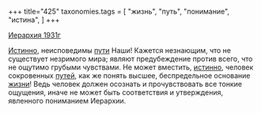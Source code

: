 +++
title="425"
taxonomies.tags = [
 "жизнь",
 "путь",
 "понимание",
 "истина",
]
+++

[Иерархия 1931г](/agni/1931)

[Истинно](/tags/истина), неисповедимы [пути](/tags/путь) Наши! Кажется незнающим, что не существует незримого мира; являют предубеждение против всего, что не ощутимо грубыми чувствами. Не может вместить, [истинно](/tags/истина), человек сокровенных [путей](/tags/путь), как же понять высшее, беспредельное основание [жизни](/tags/жизнь)! Ведь человек должен осознать и прочувствовать все тонкие ощущения, иначе не может быть соответствия и утверждения, явленного пониманием Иерархии.   

